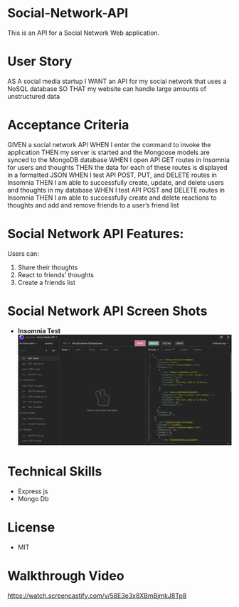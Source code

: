 # Social-Network-API

This is an API for a Social Network Web application.

# User Story

AS A social media startup
I WANT an API for my social network that uses a NoSQL database
SO THAT my website can handle large amounts of unstructured data

# Acceptance Criteria

GIVEN a social network API
WHEN I enter the command to invoke the application
THEN my server is started and the Mongoose models are synced to the MongoDB database
WHEN I open API GET routes in Insomnia for users and thoughts
THEN the data for each of these routes is displayed in a formatted JSON
WHEN I test API POST, PUT, and DELETE routes in Insomnia
THEN I am able to successfully create, update, and delete users and thoughts in my database
WHEN I test API POST and DELETE routes in Insomnia
THEN I am able to successfully create and delete reactions to thoughts and add and remove friends to a user’s friend list

# Social Network API Features:

Users can:

1. Share their thoughts
2. React to friends’ thoughts
3. Create a friends list

# Social Network API Screen Shots

- **Insomnia Test**
  ![Insomnia Test](https://github.com/Ldeguzman9/Social-Network-API/blob/main/assets/images/Screenshot%202022-02-14%20at%202.01.10%20PM.png?raw=true)

# Technical Skills

- Express js
- Mongo Db

# License

- MIT

# Walkthrough Video

https://watch.screencastify.com/v/58E3e3x8XBmBjmkJ8Tp8
